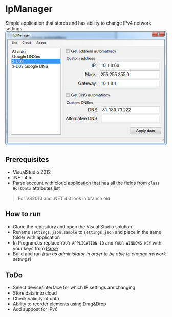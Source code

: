# IpManager

Simple application that stores and has ability to change IPv4 network settings.
![Application screen](https://github.com/bumbu/IpManager/blob/master/images/screen.png?raw=true)

## Prerequisites

* VisualStudio 2012
* .NET 4.5
* [Parse](https://parse.com) account with cloud application that has all the fields from 
`class HostData` attributes list
> For VS2010 and .NET 4.0 look in branch old

## How to run

* Clone the repository and open the Visual Studio solution
* Rename `settings.json.sample` to `settings.json` and place in the same folder with application
* In Program.cs replace `YOUR APPLICATION ID` and `YOUR WINDOWS KEY` with your keys from [Parse](https://parse.com)
* Build and run _(run as administator in order to be able to change network settings)_

## ToDo

* Select device/interface for which IP settings are changing
* Store data into cloud
* Check validity of data
* Ability to reorder elements using Drag&Drop
* Add suppost for IPv6